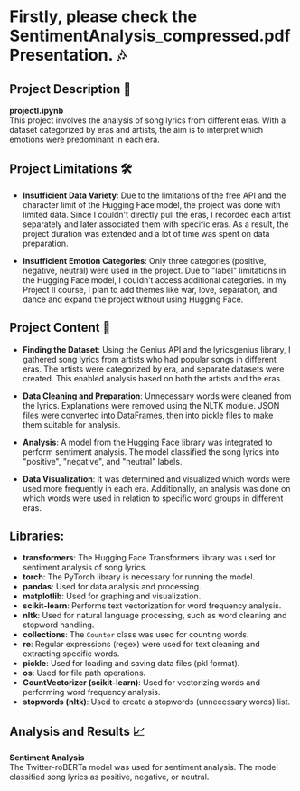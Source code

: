 # Firstly, please check the SentimentAnalysis_compressed.pdf Presentation. 🎶

## Project Description 📂
**projectI.ipynb**  
This project involves the analysis of song lyrics from different eras. With a dataset categorized by eras and artists, the aim is to interpret which emotions were predominant in each era.

## Project Limitations 🛠️

- **Insufficient Data Variety**: Due to the limitations of the free API and the character limit of the Hugging Face model, the project was done with limited data. Since I couldn't directly pull the eras, I recorded each artist separately and later associated them with specific eras. As a result, the project duration was extended and a lot of time was spent on data preparation.

- **Insufficient Emotion Categories**: Only three categories (positive, negative, neutral) were used in the project. Due to "label" limitations in the Hugging Face model, I couldn’t access additional categories. In my Project II course, I plan to add themes like war, love, separation, and dance and expand the project without using Hugging Face.

## Project Content 📂

- **Finding the Dataset**: Using the Genius API and the lyricsgenius library, I gathered song lyrics from artists who had popular songs in different eras. The artists were categorized by era, and separate datasets were created. This enabled analysis based on both the artists and the eras.

- **Data Cleaning and Preparation**: Unnecessary words were cleaned from the lyrics. Explanations were removed using the NLTK module. JSON files were converted into DataFrames, then into pickle files to make them suitable for analysis.

- **Analysis**: A model from the Hugging Face library was integrated to perform sentiment analysis. The model classified the song lyrics into "positive", "negative", and "neutral" labels.

- **Data Visualization**: It was determined and visualized which words were used more frequently in each era. Additionally, an analysis was done on which words were used in relation to specific word groups in different eras.

## Libraries:

- **transformers**: The Hugging Face Transformers library was used for sentiment analysis of song lyrics.
- **torch**: The PyTorch library is necessary for running the model.
- **pandas**: Used for data analysis and processing.
- **matplotlib**: Used for graphing and visualization.
- **scikit-learn**: Performs text vectorization for word frequency analysis.
- **nltk**: Used for natural language processing, such as word cleaning and stopword handling.
- **collections**: The `Counter` class was used for counting words.
- **re**: Regular expressions (regex) were used for text cleaning and extracting specific words.
- **pickle**: Used for loading and saving data files (pkl format).
- **os**: Used for file path operations.
- **CountVectorizer (scikit-learn)**: Used for vectorizing words and performing word frequency analysis.
- **stopwords (nltk)**: Used to create a stopwords (unnecessary words) list.

## Analysis and Results 📈

**Sentiment Analysis**  
The Twitter-roBERTa model was used for sentiment analysis. The model classified song lyrics as positive, negative, or neutral.
